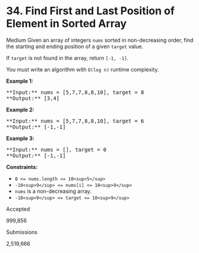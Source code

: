 # 34. Find First and Last Position of Element in Sorted Array

Medium
Given an array of integers `nums` sorted in non-decreasing order, find the starting and ending position of a given `target` value.

If `target` is not found in the array, return `[-1, -1]`.

You must write an algorithm with `O(log n)` runtime complexity.

**Example 1:**

<pre>
**Input:** nums = [5,7,7,8,8,10], target = 8
**Output:** [3,4]
</pre>

**Example 2:**

<pre>
**Input:** nums = [5,7,7,8,8,10], target = 6
**Output:** [-1,-1]
</pre>

**Example 3:**

<pre>
**Input:** nums = [], target = 0
**Output:** [-1,-1]
</pre>

**Constraints:**

* `0 <= nums.length <= 10<sup>5</sup>`
* `-10<sup>9</sup> <= nums[i] <= 10<sup>9</sup>`
* `nums` is a non-decreasing array.
* `-10<sup>9</sup> <= target <= 10<sup>9</sup>`

Accepted

999,856

Submissions

2,519,666
